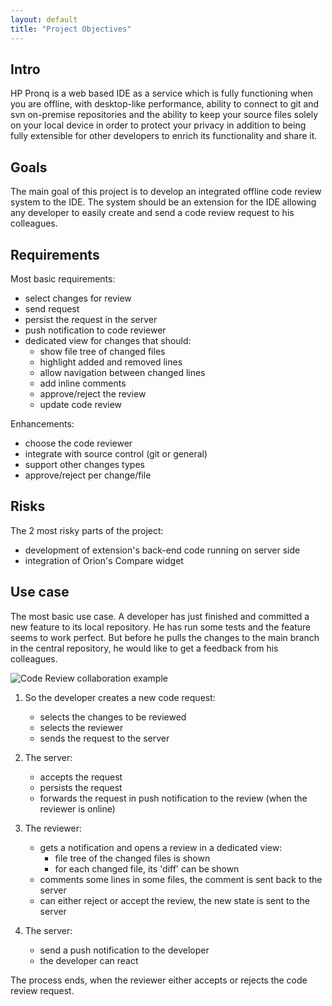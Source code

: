 ```yaml
---
layout: default
title: "Project Objectives"
---
```

## Intro

HP Pronq is a web based IDE as a service which is fully functioning when you
are offline, with desktop-like performance, ability to connect to git and svn
on-premise repositories and the ability to keep your 
source files solely on your local device in order to protect your privacy in
addition to being fully extensible for other developers 
to enrich its functionality and share it.

## Goals

The main goal of this project is to develop an integrated offline code review system
to the IDE. The system should be an extension for the IDE allowing any developer to easily
create and send a code review request to his colleagues. 

## Requirements

Most basic requirements:
  - select changes for review
  - send request
  - persist the request in the server
  - push notification to code reviewer
  - dedicated view for changes that should:
    - show file tree of changed files
    - highlight added and removed lines
    - allow navigation between changed lines
    - add inline comments
    - approve/reject the review
    - update code review

Enhancements:
  - choose the code reviewer
  - integrate with source control (git or general)
  - support other changes types
  - approve/reject per change/file 

## Risks

The 2 most risky parts of the project:
  - development of extension's back-end code running on server side
  - integration of Orion's Compare widget

## Use case

The most basic use case. A developer has just finished and committed a new feature to its local repository. He has run some tests and the feature seems to work perfect. But before he pulls the changes to the main branch in the central repository, he would like to get a feedback from his colleagues.

![Code Review collaboration example](https://raw.github.com/korya/hp-ide-code-review-extension/gh-pages/images/collaboration-screen.png)

1. So the developer creates a new code request:
   - selects the changes to be reviewed
   - selects the reviewer
   - sends the request to the server

2. The server:
   - accepts the request
   - persists the request
   - forwards the request in push notification to the review (when the reviewer is online)

3. The reviewer:
   - gets a notification and opens a review in a dedicated view:
     - file tree of the changed files is shown
     - for each changed file, its 'diff' can be shown
   - comments some lines in some files, the comment is sent back to the server
   - can either reject or accept the review, the new state is sent to the server

4. The server:
   - send a push notification to the developer
   - the developer can react

The process ends, when the reviewer either accepts or rejects the code review request.
